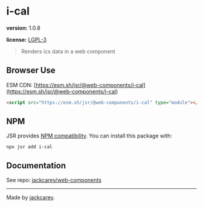 # i-cal

**version:** 1.0.8

**license:** [LGPL-3](https://www.tldrlegal.com/search?query=LGPL-3)

> Renders ics data in a web component

## Browser Use

ESM CDN: [https://esm.sh/jsr/@web-components/i-cal](https://esm.sh/jsr/@web-components/i-cal)

```html
<script src="https://esm.sh/jsr/@web-components/i-cal" type="module"></script>
```

## NPM

JSR provides [NPM compatibility](https://jsr.io/docs/npm-compatibility). You can install this package with:

```
npx jsr add i-cal
```

## Documentation

See repo: [jackcarey/web-components](https://github.com/jackcarey/web-components)

---

Made by [jackcarey](https://jackcarey.co.uk).
